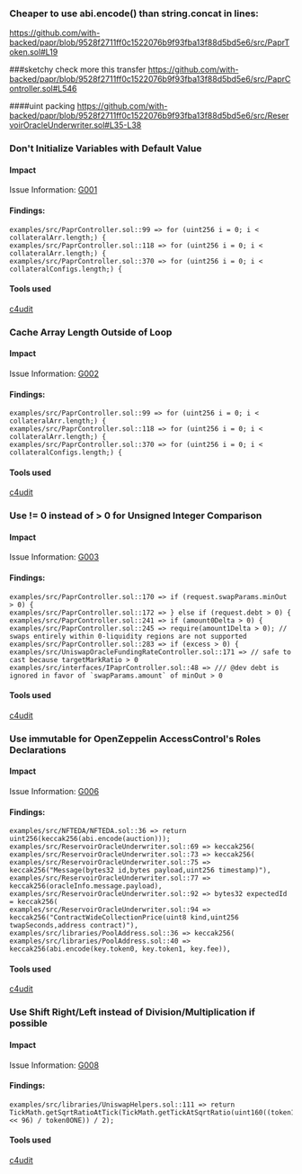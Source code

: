 ### Cheaper to use abi.encode() than string.concat in lines:
https://github.com/with-backed/papr/blob/9528f2711ff0c1522076b9f93fba13f88d5bd5e6/src/PaprToken.sol#L19





###sketchy check more this transfer https://github.com/with-backed/papr/blob/9528f2711ff0c1522076b9f93fba13f88d5bd5e6/src/PaprController.sol#L546



####uint packing https://github.com/with-backed/papr/blob/9528f2711ff0c1522076b9f93fba13f88d5bd5e6/src/ReservoirOracleUnderwriter.sol#L35-L38




### Don't Initialize Variables with Default Value

#### Impact
Issue Information: [G001](https://github.com/byterocket/c4-common-issues/blob/main/0-Gas-Optimizations.md#g001---dont-initialize-variables-with-default-value)

#### Findings:
```
examples/src/PaprController.sol::99 => for (uint256 i = 0; i < collateralArr.length;) {
examples/src/PaprController.sol::118 => for (uint256 i = 0; i < collateralArr.length;) {
examples/src/PaprController.sol::370 => for (uint256 i = 0; i < collateralConfigs.length;) {
```
#### Tools used
[c4udit](https://github.com/byterocket/c4udit)

### Cache Array Length Outside of Loop

#### Impact
Issue Information: [G002](https://github.com/byterocket/c4-common-issues/blob/main/0-Gas-Optimizations.md#g002---cache-array-length-outside-of-loop)

#### Findings:
```
examples/src/PaprController.sol::99 => for (uint256 i = 0; i < collateralArr.length;) {
examples/src/PaprController.sol::118 => for (uint256 i = 0; i < collateralArr.length;) {
examples/src/PaprController.sol::370 => for (uint256 i = 0; i < collateralConfigs.length;) {
```
#### Tools used
[c4udit](https://github.com/byterocket/c4udit)

### Use != 0 instead of > 0 for Unsigned Integer Comparison

#### Impact
Issue Information: [G003](https://github.com/byterocket/c4-common-issues/blob/main/0-Gas-Optimizations.md#g003---use--0-instead-of--0-for-unsigned-integer-comparison)

#### Findings:
```
examples/src/PaprController.sol::170 => if (request.swapParams.minOut > 0) {
examples/src/PaprController.sol::172 => } else if (request.debt > 0) {
examples/src/PaprController.sol::241 => if (amount0Delta > 0) {
examples/src/PaprController.sol::245 => require(amount1Delta > 0); // swaps entirely within 0-liquidity regions are not supported
examples/src/PaprController.sol::283 => if (excess > 0) {
examples/src/UniswapOracleFundingRateController.sol::171 => // safe to cast because targetMarkRatio > 0
examples/src/interfaces/IPaprController.sol::48 => /// @dev debt is ignored in favor of `swapParams.amount` of minOut > 0
```
#### Tools used
[c4udit](https://github.com/byterocket/c4udit)

### Use immutable for OpenZeppelin AccessControl's Roles Declarations

#### Impact
Issue Information: [G006](https://github.com/byterocket/c4-common-issues/blob/main/0-Gas-Optimizations.md#g006---use-immutable-for-openzeppelin-accesscontrols-roles-declarations)

#### Findings:
```
examples/src/NFTEDA/NFTEDA.sol::36 => return uint256(keccak256(abi.encode(auction)));
examples/src/ReservoirOracleUnderwriter.sol::69 => keccak256(
examples/src/ReservoirOracleUnderwriter.sol::73 => keccak256(
examples/src/ReservoirOracleUnderwriter.sol::75 => keccak256("Message(bytes32 id,bytes payload,uint256 timestamp)"),
examples/src/ReservoirOracleUnderwriter.sol::77 => keccak256(oracleInfo.message.payload),
examples/src/ReservoirOracleUnderwriter.sol::92 => bytes32 expectedId = keccak256(
examples/src/ReservoirOracleUnderwriter.sol::94 => keccak256("ContractWideCollectionPrice(uint8 kind,uint256 twapSeconds,address contract)"),
examples/src/libraries/PoolAddress.sol::36 => keccak256(
examples/src/libraries/PoolAddress.sol::40 => keccak256(abi.encode(key.token0, key.token1, key.fee)),
```
#### Tools used
[c4udit](https://github.com/byterocket/c4udit)


### Use Shift Right/Left instead of Division/Multiplication if possible

#### Impact
Issue Information: [G008](https://github.com/byterocket/c4-common-issues/blob/main/0-Gas-Optimizations.md/#g008---use-shift-rightleft-instead-of-divisionmultiplication-if-possible)

#### Findings:
```
examples/src/libraries/UniswapHelpers.sol::111 => return TickMath.getSqrtRatioAtTick(TickMath.getTickAtSqrtRatio(uint160((token1ONE << 96) / token0ONE)) / 2);
```
#### Tools used
[c4udit](https://github.com/byterocket/c4udit)